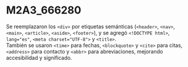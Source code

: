 # M2A3_666280
Se reemplazaron los `<div>` por etiquetas semánticas (`<header>`, `<nav>`, `<main>`, `<article>`, `<aside>`, `<footer>`), y se agregó `<!DOCTYPE html>`, `lang="es"`, `<meta charset="UTF-8">` y `<title>`.  
También se usaron `<time>` para fechas, `<blockquote>` y `<cite>` para citas, `<address>` para contacto y `<abbr>` para abreviaciones, mejorando accesibilidad y significado.
